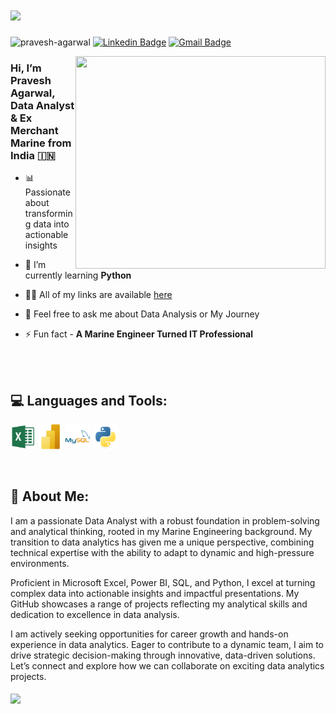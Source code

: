 <h1>
    <img src="https://readme-typing-svg.herokuapp.com/?font=Righteous&size=35&width=500&height=80&duration=5000&lines=नमस्ते+(Namaste)+🙏🏽;+I'm+Pravesh+Agarwal+👋🏽;Nice+to+meet+you!+🤝🏽" />
</h1>

<img src="https://komarev.com/ghpvc/?username=pravesh-agarwal&label=Profile%20views&color=0e75b6&style=flat" alt="pravesh-agarwal" /> [![Linkedin Badge](https://img.shields.io/badge/-Pravesh_Agarwal-blue?style=flat-square&logo=Linkedin&logoColor=white&link=https://www.linkedin.com/in/pravesh-agarwal27/)](https://www.linkedin.com/in/pravesh-agarwal27/) 
[![Gmail Badge](https://img.shields.io/badge/-praveshagarwal80@gmail.com-c14438?style=flat-square&logo=Gmail&logoColor=white&link=mailto:praveshagarwal80@gmail.com)](mailto:praveshagarwal80@gmail.com)


<img align="right" src="https://github.com/Pravesh-Agarwal/Pravesh-Agarwal/blob/main/assets/data-science-giphy.gif" width="400" height="340">

<h3>
Hi, I’m Pravesh Agarwal, Data Analyst & Ex Merchant Marine from India 🇮🇳
</h3>

- 📊 Passionate about transforming data into actionable insights

- 🌱 I’m currently learning **Python**

- 👨‍💻 All of my links are available [here](https://pravesh_agarwal.bio.link)

- 💬 Feel free to ask me about Data Analysis or My Journey

- ⚡ Fun fact - **A Marine Engineer Turned IT Professional**

<br>
<br>

## 💻 Languages and Tools:

<p>
    <a>
        <img src="https://github.com/Pravesh-Agarwal/Pravesh-Agarwal/blob/main/assets/exel.png" alt="excel" width="40" height="40"/>
    </a>  
    <a>
        <img src="https://github.com/Pravesh-Agarwal/Pravesh-Agarwal/blob/main/assets/power%20bi.png" alt="PowerBI" width="40" height="40"/>
    </a> 
    <a>
        <img src="https://github.com/Pravesh-Agarwal/Pravesh-Agarwal/blob/main/assets/mysql-original-wordmark.svg" alt="mysql" width="40" height="40"/>
    </a>
    <a>
        <img src="https://github.com/Pravesh-Agarwal/Pravesh-Agarwal/blob/main/assets/python-original.svg" alt="python" width="40" height="40"/>
    </a>  
</p>

<br>

## 👦 About Me:
I am a passionate Data Analyst with a robust foundation in problem-solving and analytical thinking, rooted in my Marine Engineering background. My transition to data analytics has given me a unique perspective, combining technical expertise with the ability to adapt to dynamic and high-pressure environments.

Proficient in Microsoft Excel, Power BI, SQL, and Python, I excel at turning complex data into actionable insights and impactful presentations. My GitHub showcases a range of projects reflecting my analytical skills and dedication to excellence in data analysis.

I am actively seeking opportunities for career growth and hands-on experience in data analytics. Eager to contribute to a dynamic team, I aim to drive strategic decision-making through innovative, data-driven solutions. Let’s connect and explore how we can collaborate on exciting data analytics projects.

<h5>
    <img src="https://readme-typing-svg.herokuapp.com/?font=Righteous&size=25&v=true&height=70&duration=5500&lines=Thanks+For+Visiting!+✌🏽;+Hit+me+up+on+Linkedin!+📧;+I'm+always+down+to+collab+🤝🏽;" />
</h5>
